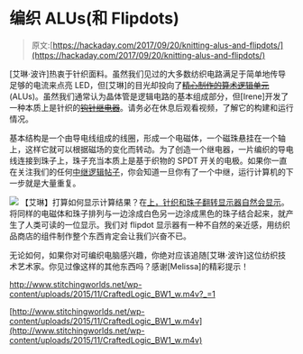 # 编织 ALUs(和 Flipdots)

> 原文:[https://hackaday.com/2017/09/20/knitting-alus-and-flipdots/](https://hackaday.com/2017/09/20/knitting-alus-and-flipdots/)

[艾琳·波许]热衷于针织面料。虽然我们见过的大多数纺织电路满足于简单地传导足够的电流来点亮 LED，但[艾琳]的目光却投向了[~~精心制作的算术逻辑单元~~](http://www.ireneposch.net/crafted-logic/) (ALUs)。虽然我们通常认为晶体管是逻辑电路的基本组成部分，但[Irene]开发了一种本质上是针织的[~~钩针继电器~~](http://www.stitchingworlds.net/experimentation/towards-crafting-a-computer-testing-the-alu/)。请务必在休息后观看视频，了解它的构建和运行情况。

基本结构是一个由导电线组成的线圈，形成一个电磁体，一个磁珠悬挂在一个轴上，这样它就可以根据磁场的变化而转动。为了创造一个继电器，一片编织的导电线连接到珠子上，珠子充当本质上是基于织物的 SPDT 开关的电极。如果你一直在关注我们的任何[中继逻辑帖子](https://hackaday.com/2017/01/19/relay-computing/)，你会知道一旦你有了一个中继，运行计算机的下一步就是大量重复。

[![](../Images/eab32a045daf55375d64ac3e5198f969.png)](https://hackaday.com/wp-content/uploads/2017/09/2015_07_01_swatchbook2015_dsc01925_w-1024x682.jpg) 【艾琳】打算如何显示计算结果？在[上，针织和珠子翻转显示器自然会显示](http://www.ireneposch.net/1-bit-textile/)。将同样的电磁体和珠子排列与一边涂成白色另一边涂成黑色的珠子结合起来，就产生了人类可读的一位显示。我们对 flipdot 显示器有一种不自然的亲近感，用纺织品商店的组件制作整个东西肯定会让我们兴奋不已。

无论如何，如果你对可编织电脑感兴趣，你绝对应该追随[艾琳·波许]这位纺织技术艺术家。你见过像这样的其他东西吗？感谢[Melissa]的精彩提示！

 <http://www.stitchingworlds.net/wp-content/uploads/2015/11/CraftedLogic_BW1_w.m4v?_=1>

[http://www.stitchingworlds.net/wp-content/uploads/2015/11/CraftedLogic_BW1_w.m4v](http://www.stitchingworlds.net/wp-content/uploads/2015/11/CraftedLogic_BW1_w.m4v)